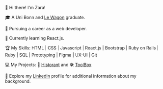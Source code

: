 👋 Hi there! I'm Zara!

🎓 A Uni Bonn and [Le Wagon](https://github.com/lewagon) graduate.

🚀 Pursuing a career as a web developer.

🌱 Currently learning React.js.

🏆 My Skills: HTML | CSS | Javascript | React.js | Bootstrap | Ruby on Rails | Ruby | SQL | Prototyping | Figma | UX-UI | Git

💻 My Projects: 🍴 [Historant](https://www.historant.de/) and 🛠 [ToolBox](https://tool-box.herokuapp.com/)

🔗 Explore my [LinkedIn](https://www.linkedin.com/in/zahra-ilkhan/) profile for additional information about my background.

<!--
**zarail/zarail** is a ✨ _special_ ✨ repository because its `README.md` (this file) appears on your GitHub profile.

Here are some ideas to get you started:

- 🔭 I’m currently working on ...
- 🌱 I’m currently learning ...
- 👯 I’m looking to collaborate on ...
- 🤔 I’m looking for help with ...
- 💬 Ask me about ...
- 📫 How to reach me: ...
- 😄 Pronouns: ...
- ⚡ Fun fact: ...
-->
